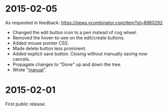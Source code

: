 
2015-02-05
==========

As requested in feedback: https://news.ycombinator.com/item?id=8980292

* Changed the edit button icon to a pen instead of cog wheel.
* Removed the hover-to-see on the edit/create buttons.
* Added mouse pointer CSS.
* Made delete button less prominent.
* Added explicit save button. Closing without manually saving now cancels.
* Propagate changes to "Done" up and down the tree.
* Wrote "[manual](/manual.html)".


2015-02-01
==========

First public release.